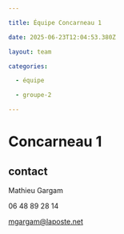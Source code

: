 ```yaml
---

title: Équipe Concarneau 1

date: 2025-06-23T12:04:53.380Z

layout: team

categories:

  - équipe

  - groupe-2

---
```


# Concarneau 1



## contact 

Mathieu Gargam

 06 48 89 28 14

mgargam@laposte.net


